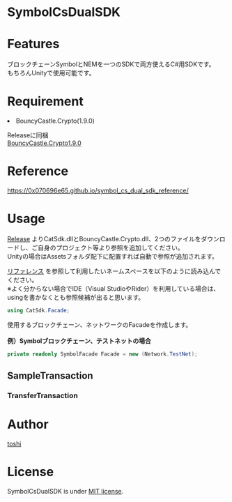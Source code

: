 # SymbolCsDualSDK
# Features
ブロックチェーンSymbolとNEMを一つのSDKで両方使えるC#用SDKです。<br>
もちろんUnityで使用可能です。

# Requirement
<li>BouncyCastle.Crypto(1.9.0)</li>

Releaseに同梱<br>
[BouncyCastle.Crypto1.9.0](https://www.bouncycastle.org/csharp/)

# Reference
https://0x070696e65.github.io/symbol_cs_dual_sdk_reference/

# Usage
[Release](https://github.com/0x070696E65/symbol_cs_dual_sdk/releases) 
よりCatSdk.dllとBouncyCastle.Crypto.dll、2つのファイルをダウンロードし、ご自身のプロジェクト等より参照を追加してください。<br>
Unityの場合はAssetsフォルダ配下に配置すれば自動で参照が追加されます。

[リファレンス](https://0x070696e65.github.io/symbol_cs_dual_sdk_reference/) を参照して利用したいネームスペースを以下のように読み込んでください。<br>
※よく分からない場合でIDE（Visual StudioやRider）を利用している場合は、usingを書かなくとも参照候補が出ると思います。

```c#
using CatSdk.Facade;
```

使用するブロックチェーン、ネットワークのFacadeを作成します。<br><br>
<b>例）Symbolブロックチェーン、テストネットの場合</b>
```c#
private readonly SymbolFacade Facade = new (Network.TestNet);
```

## SampleTransaction

### TransferTransaction

# Author
[toshi](https://twitter.com/toshiya_ma)

# License
SymbolCsDualSDK is under [MIT license](https://en.wikipedia.org/wiki/MIT_License).